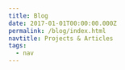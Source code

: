 ```yaml
---
title: Blog
date: 2017-01-01T00:00:00.000Z
permalink: /blog/index.html
navtitle: Projects & Articles
tags:
  - nav
---
```

 
